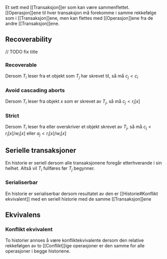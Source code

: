 Et sett med [[Transaksjon]]er som kan være sammenflettet. [[Operasjon]]ene til hver transaksjon må forekomme i samme rekkefølge som i [[Transaksjon]]ene, men kan flettes med [[Operasjon]]ene fra de andre [[Transaksjon]]ene.

## Recoverability
// TODO fix title


### Recoverable
Dersom $T_i$ leser fra et objekt som $T_j$ har skrevet til,  så må $c_j<c_i$

### Avoid cascading aborts
Dersom $T_i$ leser fra objekt $x$ som er skrevet av $T_j$, så må $c_j<r_i[x]$

### Strict
Dersom $T_i$ leser fra eller overskriver et objekt skrevet av $T_j$, så må $c_j<r_i[x]/w_i[x]$ eller $a_j<r_i[x]/w_i[x]$


## Serielle transaksjoner
En historie er seriell dersom alle transaksjonene foregår etterhverande i sin helhet. Altså vil $T_i$ fullføres før $T_j$ begynner.

### Serialiserbar
En historie er serialiserbar dersom resultatet av den er [[Historie#Konflikt ekvivalent]] med en seriell historie med de samme [[Transaksjon]]ene

## Ekvivalens
### Konflikt ekvivalent
To historier annses å være konfliktekvivalente dersom den relative rekkefølgen av to [[Conflikt]]ige operasjoner er den samme for alle operasjoner i begge historiene.